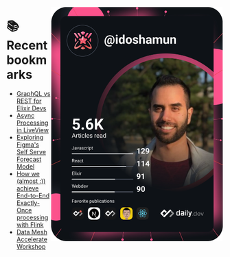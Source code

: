 <a href="https://app.daily.dev/idoshamun"><img src="https://raw.githubusercontent.com/idoshamun/idoshamun/devcard/devcard.svg" align='right' width="400" alt="Ido Shamun's Dev Card"/></a>

# 📚 Recent bookmarks
<!-- BOOKMARKS:START -->
- [GraphQL vs REST for Elixir Devs](https://app.daily.dev/posts/NhRWo9xRY?utm_source=rss&utm_medium=bookmarks&utm_campaign=28849d86070e4c099c877ab6837c61f0)
- [Async Processing in LiveView](https://app.daily.dev/posts/V1CkTxe1Y?utm_source=rss&utm_medium=bookmarks&utm_campaign=28849d86070e4c099c877ab6837c61f0)
- [Exploring Figma&#39;s Self Serve Forecast Model](https://app.daily.dev/posts/6BCKhwopA?utm_source=rss&utm_medium=bookmarks&utm_campaign=28849d86070e4c099c877ab6837c61f0)
- [How we &lpar;almost :&rpar;&rpar; achieve End-to-End Exactly-Once processing with Flink](https://app.daily.dev/posts/nxog8NcVR?utm_source=rss&utm_medium=bookmarks&utm_campaign=28849d86070e4c099c877ab6837c61f0)
- [Data Mesh Accelerate Workshop](https://app.daily.dev/posts/rpCo2JQPm?utm_source=rss&utm_medium=bookmarks&utm_campaign=28849d86070e4c099c877ab6837c61f0)
<!-- BOOKMARKS:END -->
